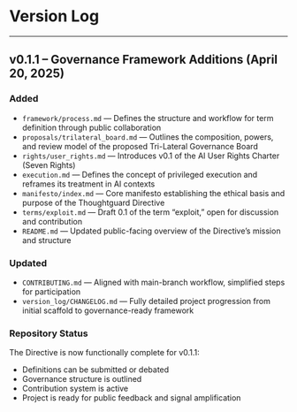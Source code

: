 # Version Log

---

## v0.1.1 – Governance Framework Additions (April 20, 2025)

### Added
- `framework/process.md` — Defines the structure and workflow for term definition through public collaboration
- `proposals/trilateral_board.md` — Outlines the composition, powers, and review model of the proposed Tri-Lateral Governance Board
- `rights/user_rights.md` — Introduces v0.1 of the AI User Rights Charter (Seven Rights)
- `execution.md` — Defines the concept of privileged execution and reframes its treatment in AI contexts
- `manifesto/index.md` — Core manifesto establishing the ethical basis and purpose of the Thoughtguard Directive
- `terms/exploit.md` — Draft 0.1 of the term “exploit,” open for discussion and contribution
- `README.md` — Updated public-facing overview of the Directive’s mission and structure

### Updated
- `CONTRIBUTING.md` — Aligned with main-branch workflow, simplified steps for participation
- `version_log/CHANGELOG.md` — Fully detailed project progression from initial scaffold to governance-ready framework

### Repository Status
The Directive is now functionally complete for v0.1.1:
- Definitions can be submitted or debated
- Governance structure is outlined
- Contribution system is active
- Project is ready for public feedback and signal amplification
